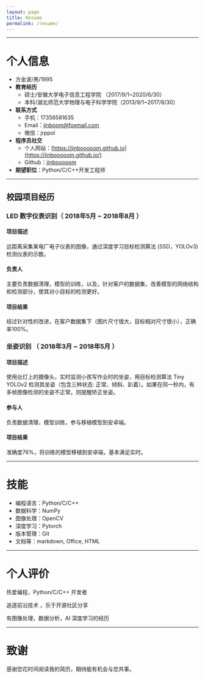 ```yaml
---
layout: page
title: Resume
permalink: /resume/
---
```


---
# 个人信息
 - 方金波/男/1995 
 - **教育经历**
	 - 硕士/安徽大学电子信息工程学院 （2017/9/1~2020/6/30）
	 - 本科/湖北师范大学物理与电子科学学院（2013/9/1~2017/6/30）
 - **联系方式**
	- 手机：17356581635
	- Email：jinboom@foxmail.com
	- 微信：jrppol
 - **程序员社交**
	- 个人网站：[https://jinbooooom.github.io](https://jinbooooom.github.io/)
	- Github：[jinbooooom](https://github.com/jinbooooom)
 - **期望职位**：Python/C/C++开发工程师

---
## 校园项目经历 
### LED 数字仪表识别（ 2018年5月 ~ 2018年8月 ）
#### 项目描述
远距离采集某电厂电子仪表的图像，通过深度学习目标检测算法 (SSD，YOLOv3) 检测仪表的示数。
#### 负责人
主要负责数据清理，模型的训练，以及，针对客户的数据集，改善模型的网络结构和检测部分，使其对小目标的检测更好。
#### 项目结果
经过针对性的改进，在客户数据集下（图片尺寸很大，目标相对尺寸很小），正确率100%。


### 坐姿识别 （ 2018年3月 ~ 2018年5月 ）
#### 项目描述
使用台灯上的摄像头，实时监测小孩写作业时的坐姿，用目标检测算法 Tiny YOLOv2 检测其坐姿（包含三种状态: 正常、倾斜、趴着）。如果在同一秒内，有多帧图像检测的坐姿不正常，则提醒矫正坐姿。
#### 参与人
负责数据清理，模型训练，参与移植模型到安卓端。
#### 项目结果
准确度76%，将训练的模型移植到安卓端，基本满足实时。

---
# 技能
- 编程语言：Python/C/C++
- 数据科学：NumPy
- 图像处理：OpenCV
- 深度学习：Pytorch
- 版本管理：Git
- 文档等：markdown, Office, HTML

---
# 个人评价
热爱编程，Python/C/C++ 开发者  

追逐前沿技术  ，乐于开源社区分享

有图像处理，数据分析，AI 深度学习的经历

---

# 致谢
感谢您花时间阅读我的简历，期待能有机会与您共事。